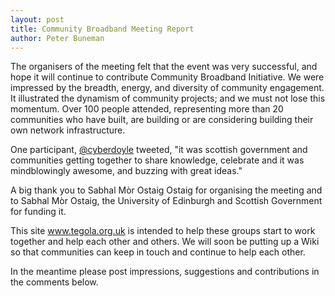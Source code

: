 ```yaml
---
layout: post
title: Community Broadband Meeting Report
author: Peter Buneman
---
```


The organisers of the meeting felt that the event was very successful,
and hope it will continue to contribute Community Broadband
Initiative. We were impressed by the breadth, energy, and diversity of
community engagement.  It illustrated the dynamism of community
projects; and we must not lose this momentum.  Over 100 people
attended, representing more than 20 communities who have built, are
building or are considering building their own network infrastructure.

One participant, [@cyberdoyle] tweeted, "it was scottish government and
communities getting together to share knowledge, celebrate and it was
mindblowingly awesome, and buzzing with great ideas."

[@cyberdoyle]: http://twitter.com/cyberdoyle

A big thank you to Sabhal Mòr Ostaig Ostaig for organising the meeting and to
Sabhal Mòr Ostaig, the University of Edinburgh and Scottish Government
for funding it.

This site www.tegola.org.uk is intended to help these groups start to
work together and help each other and others.  We will soon be putting
up a Wiki so that communities can keep in touch and continue to help
each other.

In the meantime please post impressions, suggestions and contributions
in the comments below.

